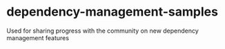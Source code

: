 # dependency-management-samples
Used for sharing progress with the community on new dependency management features
